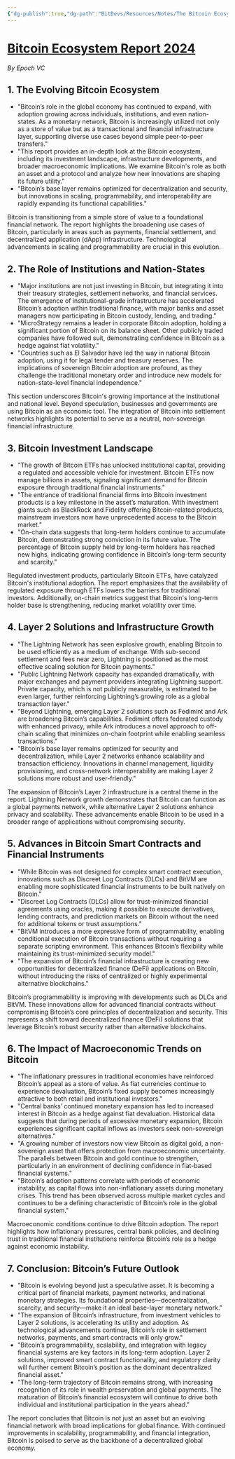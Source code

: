 ```yaml
---
{"dg-publish":true,"dg-path":"BitDevs/Resources/Notes/The Bitcoin Ecosystem - 2024 Annual Report.md","permalink":"/bit-devs/resources/notes/the-bitcoin-ecosystem-2024-annual-report/","title":"The Bitcoin Ecosystem: 2024 Annual Report | Epoch VC","tags":["bitcoin","bitdevs","socratic-42","lightning","payments"],"noteIcon":"3","created":"2025-02-22T21:24:12.853-10:00","updated":"2025-02-22T21:27:13.746-10:00"}
---
```




# [**Bitcoin Ecosystem Report 2024**](https://epochvc.io/writing/)
_By Epoch VC_

## **1. The Evolving Bitcoin Ecosystem**

- "Bitcoin’s role in the global economy has continued to expand, with adoption growing across individuals, institutions, and even nation-states. As a monetary network, Bitcoin is increasingly utilized not only as a store of value but as a transactional and financial infrastructure layer, supporting diverse use cases beyond simple peer-to-peer transfers."
- "This report provides an in-depth look at the Bitcoin ecosystem, including its investment landscape, infrastructure developments, and broader macroeconomic implications. We examine Bitcoin's role as both an asset and a protocol and analyze how new innovations are shaping its future utility."
- "Bitcoin’s base layer remains optimized for decentralization and security, but innovations in scaling, programmability, and interoperability are rapidly expanding its functional capabilities."

Bitcoin is transitioning from a simple store of value to a foundational financial network. The report highlights the broadening use cases of Bitcoin, particularly in areas such as payments, financial settlement, and decentralized application (dApp) infrastructure. Technological advancements in scaling and programmability are crucial in this evolution.

## **2. The Role of Institutions and Nation-States**

- "Major institutions are not just investing in Bitcoin, but integrating it into their treasury strategies, settlement networks, and financial services. The emergence of institutional-grade infrastructure has accelerated Bitcoin’s adoption within traditional finance, with major banks and asset managers now participating in Bitcoin custody, lending, and trading."
- "MicroStrategy remains a leader in corporate Bitcoin adoption, holding a significant portion of Bitcoin on its balance sheet. Other publicly traded companies have followed suit, demonstrating confidence in Bitcoin as a hedge against fiat volatility."
- "Countries such as El Salvador have led the way in national Bitcoin adoption, using it for legal tender and treasury reserves. The implications of sovereign Bitcoin adoption are profound, as they challenge the traditional monetary order and introduce new models for nation-state-level financial independence."

This section underscores Bitcoin's growing importance at the institutional and national level. Beyond speculation, businesses and governments are using Bitcoin as an economic tool. The integration of Bitcoin into settlement networks highlights its potential to serve as a neutral, non-sovereign financial infrastructure.

## **3. Bitcoin Investment Landscape**

- "The growth of Bitcoin ETFs has unlocked institutional capital, providing a regulated and accessible vehicle for investment. Bitcoin ETFs now manage billions in assets, signaling significant demand for Bitcoin exposure through traditional financial instruments."
- "The entrance of traditional financial firms into Bitcoin investment products is a key milestone in the asset’s maturation. With investment giants such as BlackRock and Fidelity offering Bitcoin-related products, mainstream investors now have unprecedented access to the Bitcoin market."
- "On-chain data suggests that long-term holders continue to accumulate Bitcoin, demonstrating strong conviction in its future value. The percentage of Bitcoin supply held by long-term holders has reached new highs, indicating growing confidence in Bitcoin’s long-term security and scarcity."

Regulated investment products, particularly Bitcoin ETFs, have catalyzed Bitcoin's institutional adoption. The report emphasizes that the availability of regulated exposure through ETFs lowers the barriers for traditional investors. Additionally, on-chain metrics suggest that Bitcoin's long-term holder base is strengthening, reducing market volatility over time.

## **4. Layer 2 Solutions and Infrastructure Growth**

- "The Lightning Network has seen explosive growth, enabling Bitcoin to be used efficiently as a medium of exchange. With sub-second settlement and fees near zero, Lightning is positioned as the most effective scaling solution for Bitcoin payments."
- "Public Lightning Network capacity has expanded dramatically, with major exchanges and payment providers integrating Lightning support. Private capacity, which is not publicly measurable, is estimated to be even larger, further reinforcing Lightning’s growing role as a global transaction layer."
- "Beyond Lightning, emerging Layer 2 solutions such as Fedimint and Ark are broadening Bitcoin’s capabilities. Fedimint offers federated custody with enhanced privacy, while Ark introduces a novel approach to off-chain scaling that minimizes on-chain footprint while enabling seamless transactions."
- "Bitcoin’s base layer remains optimized for security and decentralization, while Layer 2 networks enhance scalability and transaction efficiency. Innovations in channel management, liquidity provisioning, and cross-network interoperability are making Layer 2 solutions more robust and user-friendly."

The expansion of Bitcoin’s Layer 2 infrastructure is a central theme in the report. Lightning Network growth demonstrates that Bitcoin can function as a global payments network, while alternative Layer 2 solutions enhance privacy and scalability. These advancements enable Bitcoin to be used in a broader range of applications without compromising security.

## **5. Advances in Bitcoin Smart Contracts and Financial Instruments**

- "While Bitcoin was not designed for complex smart contract execution, innovations such as Discreet Log Contracts (DLCs) and BitVM are enabling more sophisticated financial instruments to be built natively on Bitcoin."
- "Discreet Log Contracts (DLCs) allow for trust-minimized financial agreements using oracles, making it possible to execute derivatives, lending contracts, and prediction markets on Bitcoin without the need for additional tokens or trust assumptions."
- "BitVM introduces a more expressive form of programmability, enabling conditional execution of Bitcoin transactions without requiring a separate scripting environment. This enhances Bitcoin’s flexibility while maintaining its trust-minimized security model."
- "The expansion of Bitcoin’s financial infrastructure is creating new opportunities for decentralized finance (DeFi) applications on Bitcoin, without introducing the risks of centralized or highly experimental alternative blockchains."

Bitcoin’s programmability is improving with developments such as DLCs and BitVM. These innovations allow for advanced financial contracts without compromising Bitcoin’s core principles of decentralization and security. This represents a shift toward decentralized finance (DeFi) solutions that leverage Bitcoin’s robust security rather than alternative blockchains.

## **6. The Impact of Macroeconomic Trends on Bitcoin**

- "The inflationary pressures in traditional economies have reinforced Bitcoin’s appeal as a store of value. As fiat currencies continue to experience devaluation, Bitcoin’s fixed supply becomes increasingly attractive to both retail and institutional investors."
- "Central banks’ continued monetary expansion has led to increased interest in Bitcoin as a hedge against fiat devaluation. Historical data suggests that during periods of excessive monetary expansion, Bitcoin experiences significant capital inflows as investors seek non-sovereign alternatives."
- "A growing number of investors now view Bitcoin as digital gold, a non-sovereign asset that offers protection from macroeconomic uncertainty. The parallels between Bitcoin and gold continue to strengthen, particularly in an environment of declining confidence in fiat-based financial systems."
- "Bitcoin’s adoption patterns correlate with periods of economic instability, as capital flows into non-inflationary assets during monetary crises. This trend has been observed across multiple market cycles and continues to be a defining characteristic of Bitcoin’s role in the global financial system."

Macroeconomic conditions continue to drive Bitcoin adoption. The report highlights how inflationary pressures, central bank policies, and declining trust in traditional financial institutions reinforce Bitcoin’s role as a hedge against economic instability.

## **7. Conclusion: Bitcoin’s Future Outlook**

- "Bitcoin is evolving beyond just a speculative asset. It is becoming a critical part of financial markets, payment networks, and national monetary strategies. Its foundational properties—decentralization, scarcity, and security—make it an ideal base-layer monetary network."
- "The expansion of Bitcoin’s infrastructure, from investment vehicles to Layer 2 solutions, is accelerating its utility and adoption. As technological advancements continue, Bitcoin’s role in settlement networks, payments, and smart contracts will only grow."
- "Bitcoin’s programmability, scalability, and integration with legacy financial systems are key factors in its long-term adoption. Layer 2 solutions, improved smart contract functionality, and regulatory clarity will further cement Bitcoin’s position as the dominant decentralized financial asset."
- "The long-term trajectory of Bitcoin remains strong, with increasing recognition of its role in wealth preservation and global payments. The maturation of Bitcoin’s financial ecosystem will continue to drive both individual and institutional participation in the years ahead."

The report concludes that Bitcoin is not just an asset but an evolving financial network with broad implications for global finance. With continued improvements in scalability, programmability, and financial integration, Bitcoin is poised to serve as the backbone of a decentralized global economy.


